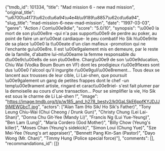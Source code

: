 {"tmdb_id": 101334, "title": "Mad mission 6 - new mad mission", "original_title": "\u6700\u4f73\u62cd\u6a94\u4e4b\u9189\u8857\u62cd\u6a94", "slug_title": "mad-mission-6-new-mad-mission", "date": "1997-03-03", "genre": "Action / Com\u00e9die", "score": "5.0/10", "synopsis": "\u00e0 la mort de son p\u00e8re -qui n'a pas support\u00e9 de perdre au poker, au point de faire un arr\u00eat cardiaque- le peu combatif Ho Sik h\u00e9rite de sa place \u00e0 la t\u00eate d'un clan mafieux -promotion qui ne l'enchante gu\u00e8re. Il est \u00e9galement mis en demeure, par le reste de la famille, d'abattre lui-m\u00eame la femme responsable du d\u00e9c\u00e8s de son p\u00e8re. Charg\u00e9 de son \u00e9ducation, Chiu Wai (Vodka Boum Boum en VF) dont les prodigieux r\u00e9flexes sont dus \u00e0 l'alcool qu'il ingurgite r\u00e9guli\u00e8rement... Tous deux se lancent aux trousses de leur cible, Li Lai-shen, que poursuit \u00e9galement un gang de petites frappes dont le chef -un temp\u00e9rament artiste, ringard et caract\u00e9riel- s'est fait plumer par la demoiselle au cours d'une transaction... Pour se simplifier la vie, Ho Sik est sous le charme de Li Lai-shen !", "image": "https://image.tmdb.org/t/p/w185_and_h278_bestv2/k0GaLSkE6ppfKYJDJJ9iMEWGbcT.jpg", "actors": ["Alan Tam (Ho Sik/ Ho Sik's Father)", "Tony Leung Chiu-Wai (Chui Cheong / Drunk Gun)", "Christy Chung (Lei Lai-Shan)", "Donna Chu Git-Yee (Mandy Li)", "Francis Ng (Lui Yue-Yeung)", "Ben Lam (Lung)", "Maria Cordero (God Mother)", "Billy Chow (Yeung's killer)", "Moses Chan (Yeung's sidekick)", "Simon Loui (Chung Yue)", "Sze Mei-Yee (Yeung's art appraiser)", "Bennett Pang Kin-San (Pastor)", "Dayo Wong (Mr. Chan)", "Timmy Hung (Police special force)"], "comments": [], "recommandations_id": []}